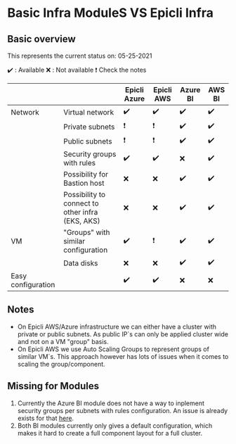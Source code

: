 # Basic Infra ModuleS  VS Epicli Infra

## Basic overview

This represents the current status on: 05-25-2021

:heavy_check_mark: : Available
:x: : Not available
:heavy_exclamation_mark: Check the notes

| | | Epicli Azure | Epicli AWS | Azure BI |  AWS BI |
| - | - | - | - | - | - |
| Network | Virtual network | :heavy_check_mark: | :heavy_check_mark: | :heavy_check_mark: | :heavy_check_mark: |
| | Private subnets | :heavy_exclamation_mark: | :heavy_exclamation_mark: | :heavy_check_mark: | :heavy_check_mark: |
| | Public subnets | :heavy_exclamation_mark: | :heavy_exclamation_mark: | :heavy_check_mark: | :heavy_check_mark: |
| | Security groups with rules | :heavy_check_mark: | :heavy_check_mark: | :x: | :heavy_check_mark: |
| | Possibility for Bastion host | :x: | :x: | :heavy_check_mark: | :heavy_check_mark: |
| | Possibility to connect to other infra (EKS, AKS) | :x: | :x: | :heavy_check_mark: | :heavy_check_mark: |
| VM | "Groups" with similar configuration | :heavy_check_mark: | :heavy_exclamation_mark: | :heavy_check_mark: | :heavy_check_mark: |
| | Data disks | :x: | :x: | :heavy_check_mark: | :heavy_check_mark: |
| Easy configuration | | :heavy_check_mark: | :heavy_check_mark: | :x: | :x: |

## Notes

- On Epicli AWS/Azure infrastructure we can either have a cluster with private or public subnets. As public IP`s can only be applied cluster wide and not on a VM "group" basis.
- On Epicli AWS we use Auto Scaling Groups to represent groups of similar VM`s. This approach however has lots of issues when it comes to scaling the group/component.

## Missing for Modules

1. Currently the Azure BI module does not have a way to inplement security groups per subnets with rules configuration. An issue is already exists for that [here](https://github.com/epiphany-platform/m-azure-basic-infrastructure/issues/80).
2. Both BI modules currently only gives a default configuration, which makes it hard to create a full component layout for a full cluster.
